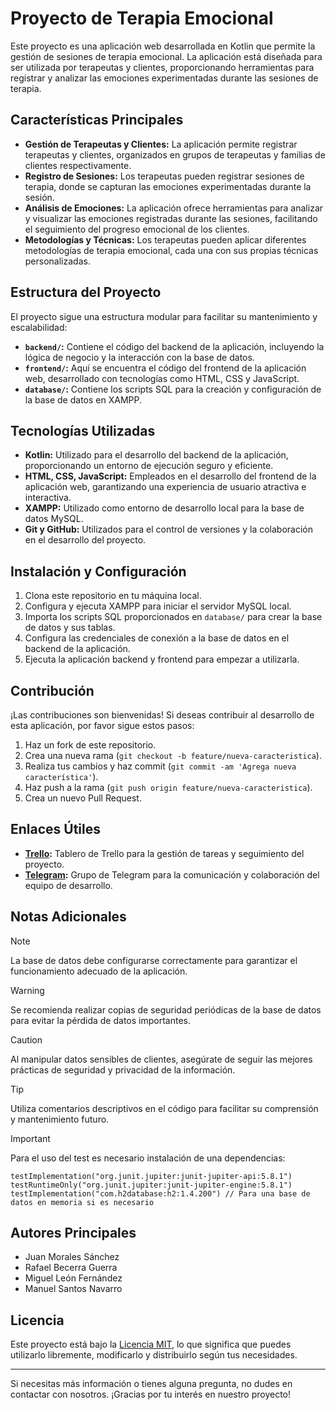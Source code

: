 # Proyecto de Terapia Emocional

Este proyecto es una aplicación web desarrollada en Kotlin que permite la gestión de sesiones de terapia emocional. La aplicación está diseñada para ser utilizada por terapeutas y clientes, proporcionando herramientas para registrar y analizar las emociones experimentadas durante las sesiones de terapia.

## Características Principales

- **Gestión de Terapeutas y Clientes:** La aplicación permite registrar terapeutas y clientes, organizados en grupos de terapeutas y familias de clientes respectivamente.
- **Registro de Sesiones:** Los terapeutas pueden registrar sesiones de terapia, donde se capturan las emociones experimentadas durante la sesión.
- **Análisis de Emociones:** La aplicación ofrece herramientas para analizar y visualizar las emociones registradas durante las sesiones, facilitando el seguimiento del progreso emocional de los clientes.
- **Metodologías y Técnicas:** Los terapeutas pueden aplicar diferentes metodologías de terapia emocional, cada una con sus propias técnicas personalizadas.

## Estructura del Proyecto

El proyecto sigue una estructura modular para facilitar su mantenimiento y escalabilidad:

- **`backend/`:** Contiene el código del backend de la aplicación, incluyendo la lógica de negocio y la interacción con la base de datos.
- **`frontend/`:** Aquí se encuentra el código del frontend de la aplicación web, desarrollado con tecnologías como HTML, CSS y JavaScript.
- **`database/`:** Contiene los scripts SQL para la creación y configuración de la base de datos en XAMPP.

## Tecnologías Utilizadas

- **Kotlin:** Utilizado para el desarrollo del backend de la aplicación, proporcionando un entorno de ejecución seguro y eficiente.
- **HTML, CSS, JavaScript:** Empleados en el desarrollo del frontend de la aplicación web, garantizando una experiencia de usuario atractiva e interactiva.
- **XAMPP:** Utilizado como entorno de desarrollo local para la base de datos MySQL.
- **Git y GitHub:** Utilizados para el control de versiones y la colaboración en el desarrollo del proyecto.

## Instalación y Configuración

1. Clona este repositorio en tu máquina local.
2. Configura y ejecuta XAMPP para iniciar el servidor MySQL local.
3. Importa los scripts SQL proporcionados en `database/` para crear la base de datos y sus tablas.
4. Configura las credenciales de conexión a la base de datos en el backend de la aplicación.
5. Ejecuta la aplicación backend y frontend para empezar a utilizarla.

## Contribución

¡Las contribuciones son bienvenidas! Si deseas contribuir al desarrollo de esta aplicación, por favor sigue estos pasos:

1. Haz un fork de este repositorio.
2. Crea una nueva rama (`git checkout -b feature/nueva-caracteristica`).
3. Realiza tus cambios y haz commit (`git commit -am 'Agrega nueva característica'`).
4. Haz push a la rama (`git push origin feature/nueva-caracteristica`).
5. Crea un nuevo Pull Request.

## Enlaces Útiles

- **[Trello](https://trello.com/invite/b/9xwPp46F/ATTI9007ebdc8fc9700c3a734afb638495afDD246AAD/proyecto-1daw):** Tablero de Trello para la gestión de tareas y seguimiento del proyecto.
- **[Telegram](https://t.me/+zNppDPkdu3M5OWY8):** Grupo de Telegram para la comunicación y colaboración del equipo de desarrollo.

## Notas Adicionales

> [!NOTE]
> La base de datos debe configurarse correctamente para garantizar el funcionamiento adecuado de la aplicación.

> [!WARNING]
> Se recomienda realizar copias de seguridad periódicas de la base de datos para evitar la pérdida de datos importantes.

> [!CAUTION]
> Al manipular datos sensibles de clientes, asegúrate de seguir las mejores prácticas de seguridad y privacidad de la información.

> [!TIP]
> Utiliza comentarios descriptivos en el código para facilitar su comprensión y mantenimiento futuro.

> [!IMPORTANT]
> Para el uso del test es necesario instalación de una dependencias:
> ```
> testImplementation("org.junit.jupiter:junit-jupiter-api:5.8.1")
> testRuntimeOnly("org.junit.jupiter:junit-jupiter-engine:5.8.1")
> testImplementation("com.h2database:h2:1.4.200") // Para una base de datos en memoria si es necesario
> ```

## Autores Principales

- Juan Morales Sánchez
- Rafael Becerra Guerra
- Miguel León Fernández
- Manuel Santos Navarro

## Licencia

Este proyecto está bajo la [Licencia MIT](LICENSE), lo que significa que puedes utilizarlo libremente, modificarlo y distribuirlo según tus necesidades.

---

Si necesitas más información o tienes alguna pregunta, no dudes en contactar con nosotros. ¡Gracias por tu interés en nuestro proyecto!
